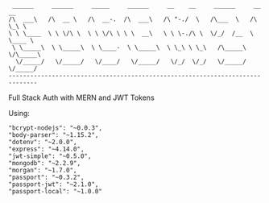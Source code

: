 
     ______     ______     _____     ______     __    __     ______     __  __    
    /\  ___\   /\  __ \   /\  __-.  /\  ___\   /\ "-./  \   /\___  \   /\ \_\ \   
    \ \ \____  \ \ \/\ \  \ \ \/\ \ \ \  __\   \ \ \-./\ \  \/_/  /__  \ \____ \  
     \ \_____\  \ \_____\  \ \____-  \ \_____\  \ \_\ \ \_\   /\_____\  \/\_____\ 
      \/_____/   \/_____/   \/____/   \/_____/   \/_/  \/_/   \/_____/   \/_____/
    ------------------------------------------------------------------------------ 


Full Stack Auth with MERN and JWT Tokens

Using:

    "bcrypt-nodejs": "~0.0.3",
    "body-parser": "~1.15.2",
    "dotenv": "~2.0.0",
    "express": "~4.14.0",
    "jwt-simple": "~0.5.0",
    "mongodb": "~2.2.9",
    "morgan": "~1.7.0",
    "passport": "~0.3.2",
    "passport-jwt": "~2.1.0",
    "passport-local": "~1.0.0"